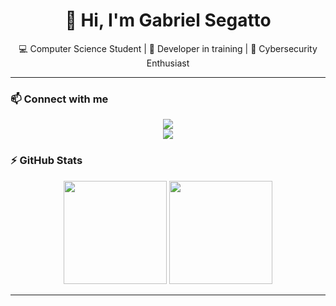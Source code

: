 <h1 align="center">👋 Hi, I'm Gabriel Segatto</h1>

<p align="center">
💻 Computer Science Student | 🚀 Developer in training | 🔐 Cybersecurity Enthusiast  
</p>

---

### 📫 Connect with me
<p align="center">
  <a href="mailto:gabriels080404@gmail.com">
    <img src="https://img.shields.io/badge/Email-gabriels080404%40gmail.com-red?logo=gmail&logoColor=white&style=for-the-badge" />
  </a>
  <br>
  <a href="https://www.linkedin.com/in/gabrielssegatto">
    <img src="https://img.shields.io/badge/LinkedIn-Gabriel%20Segatto-blue?logo=linkedin&logoColor=white&style=for-the-badge" />
  </a>
  
### ⚡ GitHub Stats
<p align="center">
  <img src="https://github-readme-stats.vercel.app/api?username=GabrielSSegatto&show_icons=true&theme=radical" height="165"/>
  <img src="https://github-readme-stats.vercel.app/api?username=GabrielSSegatto&show_icons=true&theme=radical&cache_seconds=86400" height="165"/>
</p>

</p> 


---


